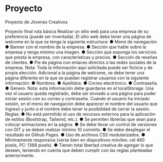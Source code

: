 # Proyecto
Proyecto de Jóvenes Creativos

Proyecto final ruta básica
Realizar un sitio web para una empresa de su preferencia (puede ser inventada). El
sitio web debe tener una página de welcome en la que se tenga la siguiente
estructura:
● Menú de navegación.
● Banner con el nombre de la empresa.
● Sección que hable sobre la empresa y tenga mínimo una imagen.
● Sección que exponga los servicios que presta la empresa, con características
y precios.
● Sección de reseñas de clientes.
● Pie de página con enlaces directos a las redes sociales de la empresa.
Nota: Toda la información aquí solicitada puede ser ficticia y de propia elección.
Adicional a la página de welcome, se debe tener una página diferente en la que se
puedan registrar usuarios con la siguiente información:
● Nombres.
● Apellidos.
● Correo electrónico.
● Contraseña.
● Género.
Nota: esta información debe guardarse en el localStorage.
Una vez el usuario queda registrado, debe ser enviado a una página para poder
iniciar sesión con su correo y contraseña.
Cuando el usuario ha iniciado sesión, en el menú de navegación debe aparecer el
nombre del usuario que ingresó y junto a el nombre debe tener la posibilidad de
cerrar la sesión.
Reglas:
● No está permitido el uso de recursos externos para la aplicación de estilos
(Bootstrap, Tailwind, etc.).
● Se permiten librerías que sean para colocar animaciones en la página.
● Se debe llevar un control de versiones con GIT y se deben realizar mínimo 10
commits.
● Se debe desplegar el resultado en Github Pages.
● Uso de archivos CSS modularizados.
● Mínimamente responsiva (verse bien en dispositivos móviles: cel 480
pixels, PC: 1368 pixels).
● Tienen total libertad creativa de agregar lo que deseen, teniendo en
cuenta que deben cumplir con las reglas planteadas anteriormente.
